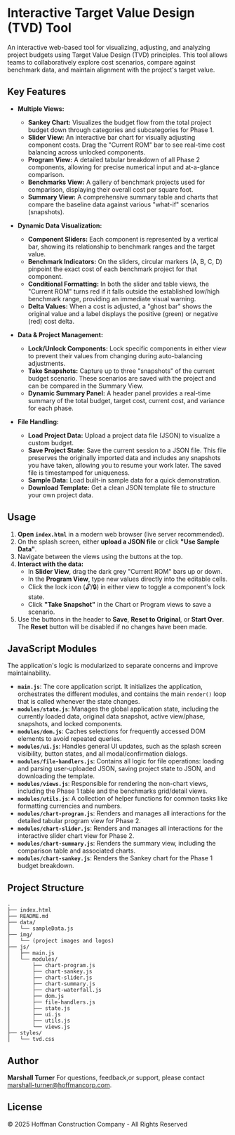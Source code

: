 # Interactive Target Value Design (TVD) Tool

An interactive web-based tool for visualizing, adjusting, and analyzing project budgets using Target Value Design (TVD) principles. This tool allows teams to collaboratively explore cost scenarios, compare against benchmark data, and maintain alignment with the project's target value.

## Key Features

- **Multiple Views:**
    - **Sankey Chart:** Visualizes the budget flow from the total project budget down through categories and subcategories for Phase 1.
    - **Slider View:** An interactive bar chart for visually adjusting component costs. Drag the "Current ROM" bar to see real-time cost balancing across unlocked components.
    - **Program View:** A detailed tabular breakdown of all Phase 2 components, allowing for precise numerical input and at-a-glance comparison.
    - **Benchmarks View:** A gallery of benchmark projects used for comparison, displaying their overall cost per square foot.
    - **Summary View:** A comprehensive summary table and charts that compare the baseline data against various "what-if" scenarios (snapshots).

- **Dynamic Data Visualization:**
    - **Component Sliders:** Each component is represented by a vertical bar, showing its relationship to benchmark ranges and the target value.
    - **Benchmark Indicators:** On the sliders, circular markers (A, B, C, D) pinpoint the exact cost of each benchmark project for that component.
    - **Conditional Formatting:** In both the slider and table views, the "Current ROM" turns red if it falls outside the established low/high benchmark range, providing an immediate visual warning.
    - **Delta Values:** When a cost is adjusted, a "ghost bar" shows the original value and a label displays the positive (green) or negative (red) cost delta.

- **Data & Project Management:**
    - **Lock/Unlock Components:** Lock specific components in either view to prevent their values from changing during auto-balancing adjustments.
    - **Take Snapshots:** Capture up to three "snapshots" of the current budget scenario. These scenarios are saved with the project and can be compared in the Summary View.
    - **Dynamic Summary Panel:** A header panel provides a real-time summary of the total budget, target cost, current cost, and variance for each phase.

- **File Handling:**
    - **Load Project Data:** Upload a project data file (JSON) to visualize a custom budget.
    - **Save Project State:** Save the current session to a JSON file. This file preserves the originally imported data and includes any snapshots you have taken, allowing you to resume your work later. The saved file is timestamped for uniqueness.
    - **Sample Data:** Load built-in sample data for a quick demonstration.
    - **Download Template:** Get a clean JSON template file to structure your own project data.

## Usage

1.  **Open `index.html`** in a modern web browser (live server recommended).
2.  On the splash screen, either **upload a JSON file** or click **"Use Sample Data"**.
3.  Navigate between the views using the buttons at the top.
4.  **Interact with the data:**
    - In **Slider View**, drag the dark grey "Current ROM" bars up or down.
    - In the **Program View**, type new values directly into the editable cells.
    - Click the lock icon (🔓/🔒) in either view to toggle a component's lock state.
    - Click **"Take Snapshot"** in the Chart or Program views to save a scenario.
5.  Use the buttons in the header to **Save**, **Reset to Original**, or **Start Over**. The **Reset** button will be disabled if no changes have been made.

## JavaScript Modules

The application's logic is modularized to separate concerns and improve maintainability.

-   **`main.js`**: The core application script. It initializes the application, orchestrates the different modules, and contains the main `render()` loop that is called whenever the state changes.
-   **`modules/state.js`**: Manages the global application state, including the currently loaded data, original data snapshot, active view/phase, snapshots, and locked components.
-   **`modules/dom.js`**: Caches selections for frequently accessed DOM elements to avoid repeated queries.
-   **`modules/ui.js`**: Handles general UI updates, such as the splash screen visibility, button states, and all modal/confirmation dialogs.
-   **`modules/file-handlers.js`**: Contains all logic for file operations: loading and parsing user-uploaded JSON, saving project state to JSON, and downloading the template.
-   **`modules/views.js`**: Responsible for rendering the non-chart views, including the Phase 1 table and the benchmarks grid/detail views.
-   **`modules/utils.js`**: A collection of helper functions for common tasks like formatting currencies and numbers.
-   **`modules/chart-program.js`**: Renders and manages all interactions for the detailed tabular program view for Phase 2.
-   **`modules/chart-slider.js`**: Renders and manages all interactions for the interactive slider chart view for Phase 2.
-   **`modules/chart-summary.js`**: Renders the summary view, including the comparison table and associated charts.
-   **`modules/chart-sankey.js`**: Renders the Sankey chart for the Phase 1 budget breakdown.

## Project Structure

```
.
├── index.html
├── README.md
├── data/
│   └── sampleData.js
├── img/
│   └── (project images and logos)
├── js/
│   ├── main.js
│   └── modules/
│       ├── chart-program.js
│       ├── chart-sankey.js
│       ├── chart-slider.js
│       ├── chart-summary.js
│       ├── chart-waterfall.js
│       ├── dom.js
│       ├── file-handlers.js
│       ├── state.js
│       ├── ui.js
│       ├── utils.js
│       └── views.js
├── styles/
│   └── tvd.css
```

## Author

**Marshall Turner**
For questions, feedback,or support, please contact [marshall-turner@hoffmancorp.com](mailto:marshall-turner@hoffmancorp.com).

## License

&copy; 2025 Hoffman Construction Company - All Rights Reserved